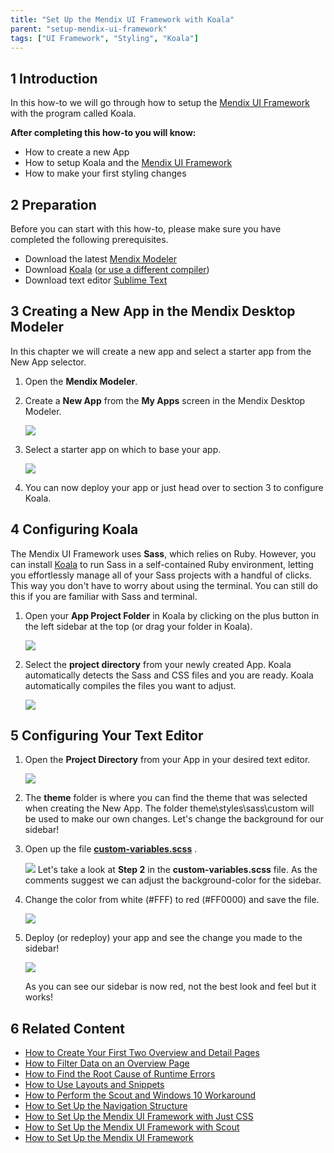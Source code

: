 ```yaml
---
title: "Set Up the Mendix UI Framework with Koala"
parent: "setup-mendix-ui-framework"
tags: ["UI Framework", "Styling", "Koala"]
---
```


## 1 Introduction

In this how-to we will go through how to setup the [Mendix UI Framework](https://ux.mendix.com/) with the program called Koala.

**After completing this how-to you will know:**

*   How to create a new App
*   How to setup Koala and the [Mendix UI Framework](https://ux.mendix.com/)
*   How to make your first styling changes

## 2 Preparation

Before you can start with this how-to, please make sure you have completed the following prerequisites.

*   Download the latest [Mendix Modeler](https://appstore.mendix.com)
*   Download [Koala](http://koala-app.com/) ([or use a different compiler](http://sass-lang.com/install))
*   Download text editor [Sublime Text](http://www.sublimetext.com/)

## 3 Creating a New App in the Mendix Desktop Modeler

In this chapter we will create a new app and select a starter app from the New App selector.

1.  Open the **Mendix Modeler**.
2.  Create a **New App** from the **My Apps** screen in the Mendix Desktop Modeler.

    ![](attachments/18448712/18581487.png)

3.  Select a starter app on which to base your app.

    ![](attachments/18448712/18581488.png)

4.  You can now deploy your app or just head over to section 3 to configure Koala.

## 4 Configuring Koala

The Mendix UI Framework uses **Sass**, which relies on Ruby. However, you can install [Koala](http://koala-app.com/) to run Sass in a self-contained Ruby environment, letting you effortlessly manage all of your Sass projects with a handful of clicks. This way you don't have to worry about using the terminal. You can still do this if you are familiar with Sass and terminal.

1.  Open your **App Project Folder** in Koala by clicking on the plus button in the left sidebar at the top (or drag your folder in Koala).

    ![](attachments/18448712/18581486.png)
2.  Select the **project directory** from your newly created App. Koala automatically detects the Sass and CSS files and you are ready. Koala automatically compiles the files you want to adjust.

    ![](attachments/18448712/18581485.png)

## 5 Configuring Your Text Editor

1.  Open the **Project Directory** from your App in your desired text editor.

    ![](attachments/18448712/18581502.png)
2.  The **theme** folder is where you can find the theme that was selected when creating the New App. The folder theme\styles\sass\custom will be used to make our own changes. Let's change the background for our sidebar!
3.  Open up the file <u>**custom-variables.scss**</u> .

     ![](attachments/18448712/18581503.png)
    Let's take a look at **Step 2** in the **custom-variables.scss** file. As the comments suggest we can adjust the background-color for the sidebar.
4.  Change the color from white (#FFF) to red (#FF0000) and save the file.

    ![](attachments/18448712/18581504.png)

5.  Deploy (or redeploy) your app and see the change you made to the sidebar!

    ![](attachments/18448712/18581499.png)

    As you can see our sidebar is now red, not the best look and feel but it works!

## 6 Related Content

* [How to Create Your First Two Overview and Detail Pages](create-your-first-two-overview-and-detail-pages)
* [How to Filter Data on an Overview Page](filtering-data-on-an-overview-page)
* [How to Find the Root Cause of Runtime Errors](../monitoring-troubleshooting/finding-the-root-cause-of-runtime-errors)
* [How to Use Layouts and Snippets](layouts-and-snippets)
* [How to Perform the Scout and Windows 10 Workaround](perform-scout-and-windows-10-workaround)
* [How to Set Up the Navigation Structure](setting-up-the-navigation-structure)
* [How to Set Up the Mendix UI Framework with Just CSS](setup-mendix-ui-framework-with-just-css)
* [How to Set Up the Mendix UI Framework with Scout](setup-mendix-ui-framework-with-scout)
* [How to Set Up the Mendix UI Framework](setup-mendix-ui-framework)
